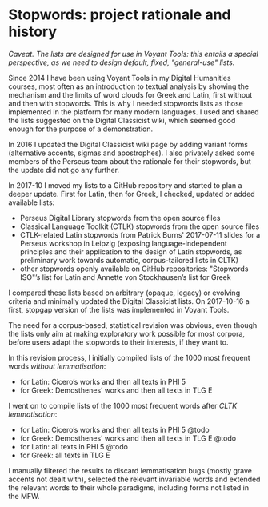 # Stopwords: project rationale and history

*Caveat. The lists are designed for use in Voyant Tools: this entails a special perspective, as we need to design default, fixed, "general-use" lists.*

Since 2014 I have been using Voyant Tools in my Digital Humanities courses, most often as an introduction to textual analysis by showing the mechanism and the limits of word clouds for Greek and Latin, first without and then with stopwords. This is why I needed stopwords lists as those implemented in the platform for many modern languages. I used and shared the lists suggested on the Digital Classicist wiki, which seemed good enough for the purpose of a demonstration.

In 2016 I updated the Digital Classicist wiki page by adding variant forms (alternative accents, sigmas and apostrophes). I also privately asked some members of the Perseus team about the rationale for their stopwords, but the update did not go any further.

In 2017-10 I moved my lists to a GitHub repository and started to plan a deeper update. First for Latin, then for Greek, I checked, updated or added available lists:

* Perseus Digital Library stopwords from the open source files
* Classical Language Toolkit (CTLK) stopwords from the open source files
* CTLK-related Latin stopwords from Patrick Burns' 2017-07-11 slides for a Perseus workshop in Leipzig (exposing language-independent principles and their application to the design of Latin stopwords, as preliminary work towards automatic, corpus-tailored lists in CLTK)
* other stopwords openly available on GitHub repositories: "Stopwords ISO"’s list for Latin and Annette von Stockhausen’s list for Greek

I compared these lists based on arbitrary (opaque, legacy) or evolving criteria and minimally updated the Digital Classicist lists. On 2017-10-16 a first, stopgap version of the lists was implemented in Voyant Tools.

The need for a corpus-based, statistical revision was obvious, even though the lists only aim at making exploratory work possible for most corpora, before users adapt the stopwords to their interests, if they want to.

In this revision process, I initially compiled lists of the 1000 most frequent words *without lemmatisation*:

* for Latin: Cicero’s works and then all texts in PHI 5
* for Greek: Demosthenes’ works and then all texts in TLG E

I went on to compile lists of the 1000 most frequent words after *CLTK lemmatisation*:

* for Latin: Cicero’s works and then all texts in PHI 5 @todo
* for Greek: Demosthenes’ works and then all texts in TLG E @todo
* for Latin: all texts in PHI 5 @todo
* for Greek: all texts in TLG E

I manually filtered the results to discard lemmatisation bugs (mostly grave accents not dealt with), selected the relevant invariable words and extended the relevant words to their whole paradigms, including forms not listed in the MFW.
